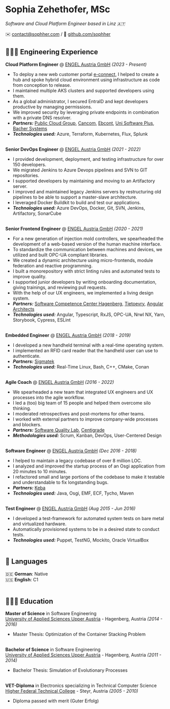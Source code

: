 # Sophia Zehethofer, MSc

_Software and Cloud Platform Engineer based in Linz 🇦🇹_ <br>

✉️ [contact@sophher.com](mailto:contact@sophher.com) / 🐙 [github.com/sophher](https://github.com/sophher/)

## 👩🏼‍💻 Engineering Experience

**Cloud Platform Engineer** @ [ENGEL Austria GmbH](https://www.engelglobal.com/) _(2023 - Present)_ <br>

- To deploy a new web customer portal [e-connect](https://connect.engelglobal.com/), I helped to create a hub and spoke hybrid cloud environment using infrastructure as code from conception to release.
- I maintained multiple AKS clusters and supported developers using them.
- As a global administrator, I secured EntraID and kept developers productive by managing permissions.
- We improved security by leveraging private endpoints in combination with a private DNS resolver.
- **_Partners:_** [Public Cloud Group](https://pcg.io/), [Cancom](https://www.cancom.com/), [Ebcont](https://www.ebcont.com/en), [Uni Software Plus](https://www.unisoftwareplus.com/), [Bacher Systems](https://www.bacher.at/)
- **_Technologies used:_** Azure, Terraform, Kubernetes, Flux, Splunk
  <br><br>

**Senior DevOps Engineer** @ [ENGEL Austria GmbH](https://www.engelglobal.com/) _(2021 - 2022)_ <br>

- I provided development, deployment, and testing infrastructure for over 150 developers.
- We migrated Jenkins to Azure Devops pipelines and SVN to GIT repositories.
- I supported developers by maintaining and moving to an Artifactory server.
- I improved and maintained legacy Jenkins servers by restructuring old pipelines to be able to support a master-slave architecture.
- I leveraged Docker Buildkit to build and test our applications.
- **_Technologies used:_** Azure DevOps, Docker, Git, SVN, Jenkins, Artifactory, SonarCube
  <br><br>

**Senior Frontend Engineer** @ [ENGEL Austria GmbH](https://www.engelglobal.com/) _(2020 - 2021)_ <br>

- For a new generation of injection mold controllers, we spearheaded the development of a web-based version of the human machine interface.
- To standardize the communication between machines and devices, we utilized and built OPC-UA compliant libraries.
- We created a dynamic architecture using micro-frontends, module federation and reactive programming.
- I built a monorepository with strict linting rules and automated tests to improve quality.
- I supported junior developers by writing onboarding documentation, giving trainings, and reviewing pull requests.
- With the help of our UX engineers, we implemented a living design system.
- **_Partners:_** [Software Competence Center Hagenberg](https://www.scch.at/), [Tietoevry](https://www.tietoevry.com/), [Angular Architects](https://www.angulararchitects.io/)
- **_Technologies used:_** Angular, Typescript, RxJS, OPC-UA, Nrwl NX, Yarn, Storybook, Cypress, ESLint
  <br><br>

**Embedded Engineer** @ [ENGEL Austria GmbH](https://www.engelglobal.com/) _(2018 - 2019)_ <br>

- I developed a new handheld terminal with a real-time operating system.
- I implemented an RFID card reader that the handheld user can use to authenticate.
- **_Partners:_** [Sigmatek](https://www.sigmatek-automation.com/en/)
- **_Technologies used:_** Real-Time Linux, Bash, C++, CMake, Conan
  <br><br>

**Agile Coach** @ [ENGEL Austria GmbH](https://www.engelglobal.com/) _(2016 - 2022)_ <br>

- We spearheaded a new team that integrated UX engineers and UX processes into the agile workflow.
- I led a (too) big team of 15 people and helped them overcome silo thinking.
- I moderated retrospectives and post-mortems for other teams.
- I worked with external partners to improve company-wide processes and blockers.
- **_Partners:_** [Software Quality Lab](https://www.software-quality-lab.com/en/), [Centigrade](https://www.centigrade.de/en/)
- **_Methodologies used:_** Scrum, Kanban, DevOps, User-Centered Design
  <br><br>

**Software Engineer** @ [ENGEL Austria GmbH](https://www.engelglobal.com/) _(Dec 2016 - 2018)_ <br>

- I helped to maintain a legacy codebase of over 8 million LOC.
- I analyzed and improved the startup process of an Osgi application from 20 minutes to 10 minutes.
- I refactored small and large portions of the codebase to make it testable and understandable to fix longstanding bugs.
- **_Partners:_** [Keba](https://www.keba.com/en/home)
- **_Technologies used:_** Java, Osgi, EMF, ECF, Tycho, Maven
  <br><br>

**Test Engineer** @ [ENGEL Austria GmbH](https://www.engelglobal.com/) _(Aug 2015 - Jun 2016)_ <br>

- I developed a test-framework for automated system tests on bare metal and virtualized hardware.
- Automatically provisioned systems to be in a desired state to conduct tests.
- **_Technologies used:_** Puppet, TestNG, Mockito, Oracle VirtualBox
  <br><br>

## 💬 Languages

🇩🇪 **German**: Native <br>
🇺🇸 **English**: C1 <br>
<br>

## 👩🏼‍🎓 Education

**Master of Science** in Software Engineering<br>
[University of Applied Sciences Upper Austria](https://fh-ooe.at/en/degree-programs/software-engineering-master?campus=hagenberg) - Hagenberg, Austria _(2014 - 2016)_

- Master Thesis: Optimization of the Container Stacking Problem
  <br><br>

**Bachelor of Science** in Software Engineering<br>
[University of Applied Sciences Upper Austria](https://fh-ooe.at/en/degree-programs/software-engineering-bachelor?campus=hagenberg) - Hagenberg, Austria _(2011 - 2014)_

- Bachelor Thesis: Simulation of Evolutionary Processes
  <br><br>

**VET-Diploma** in Electronics specializing in Technical Computer Science<br>
[Higher Federal Technical College](https://www.htl-steyr.ac.at/) - Steyr, Austria _(2005 - 2010)_

- Diploma passed with merit (Guter Erfolg)
